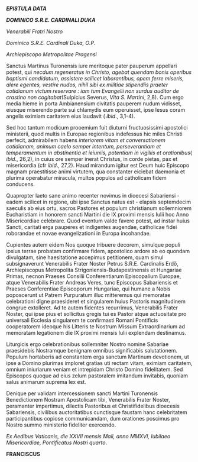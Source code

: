 ***EPISTULA DATA***

***DOMINICO S.R.E. CARDINALI DUKA***

*Venerabili Fratri Nostro*

*Dominico S.R.E. Cardinali Duka, O.P.*

*Archiepiscopo Metropolitae Pragensi*

Sanctus Martinus Turonensis iure meritoque pater pauperum appellari potest, qui *necdum regeneratus in Christo, agebat quendam bonis operibus baptismi candidatum, assistere scilicet laborantibus, opem ferre miseris, alere egentes, vestire nudos, nihil sibi ex militiae stipendiis praeter cotidianum victum reservare : iam tum Evangelii non surdus auditor de crastino non cogitabat*(Sulpicius Severus, *Vita S. Martini*, 2,8). Cum ergo media hieme in porta Ambianensium civitatis pauperem nudum vidisset, eiusque miserendo parte sui chlamydis eum operuisset, ipse Iesus coram angelis eximiam caritatem eius laudavit ( *ibid*., 3,1-4).

Sed hoc tantum modicum prooemium fuit diuturni fructuosissimi apostolici ministerii, quod multis in Europae regionibus indefessus hic miles Christi perfecit, admirabilem habens *interiorem vitam et conversationem cotidianam, animum caelo semper intentum, perseverantiam et temperamentum in abstinentia et ieiuniis, potentiam in vigiliis et orationibus*( *ibid*., 26,2), in cuius ore semper inerat Christus, in corde pietas, pax et misericordia (cfr *ibid*., 27,2). Haud mirandum igitur est Deum huic Episcopo magnam praestitisse animi virtutem, qua constanter eiciebat daemonia et plurima operabatur miracula, multos populos ad catholicam fidem conducens.

Quapropter laeto sane animo recenter novimus in dioecesi Sabariensi - eadem scilicet in regione, ubi ipse Sanctus natus est - elapsis septemdecim saeculis ab eius ortu, sacros Pastores et populum christianum sollemniorem Eucharistiam in honorem sancti Martini die IX proximi mensis Iulii hoc Anno Misericordiae celebrare. Quod eventum valde favere potest, ad instar huius Sancti, caritati erga pauperes et indigentes augendae, catholicae fidei roborandae et novae evangelizationi in Europa incohandae.

Cupientes autem eidem Nos quoque tribuere decorem, simulque populi ipsius terrae probatam confirmare fidem, apostolico ardore ab eo quondam divulgatam, sine haesitatione accepimus petitionem, quam simul subsignaverunt Venerabilis Frater Noster Petrus S.R.E. Cardinalis Erdő, Archiepiscopus Metropolita Strigoniensis-Budapestinensis et Hungariae Primas, necnon Praeses Consilii Conferentiarum Episcopalium Europae, atque Venerabilis Frater Andreas Veres, tunc Episcopus Sabariensis et Praeses Conferentiae Episcoporum Hungariae, qui humane a Nobis poposcerunt ut Patrem Purpuratum illuc mitteremus qui memoratae celebrationi digne praesideret et singularem huius Pastoris magnitudinem congrue extolleret. Ad te autem fidentes recurrimus, Venerabilis Frater Noster, qui ipse pius et sollicitus gregis tui es Pastor atque actuositate pro universali Ecclesia singularem te confirmasti Romani Pontificis cooperatorem ideoque his Litteris te Nostrum Missum Extraordinarium ad memoratam legationem die IX proximi mensis Iulii explendam destinamus.

Liturgicis ergo celebrationibus sollemniter Nostro nomine Sabariae praesidebis Nostramque benignam omnibus significabis salutationem. Populum hortaberis ad constantem erga sanctum Martinum devotionem, ut ipse a Domino plurimas imploret gratias uti rectam vitam, eximiam caritatem, omnium iniuriarum veniam et intrepidam Christo Domino fidelitatem. Sed Episcopos quoque ad eius zelum pastoralem imitandum invitabis, quoniam salus animarum suprema lex est.

Denique per validam intercessionem sancti Martini Turonensis Benedictionem Nostram Apostolicam tibi, Venerabilis Frater Noster, peramanter impertimus, dilectis Pastoribus et Christifidelibus dioecesis Sabariensis, civilibus auctoritatibus cunctisque faustam hanc celebritatem participantibus copiose communicandam, dum orationes poscimus pro Nostro summo ministerio fideliter exercendo.

*Ex Aedibus Vaticanis, die XXVII mensis Maii, anno MMXVI, Iubilaeo Misericordiae, Pontificatus Nostri quarto*.

**FRANCISCUS**